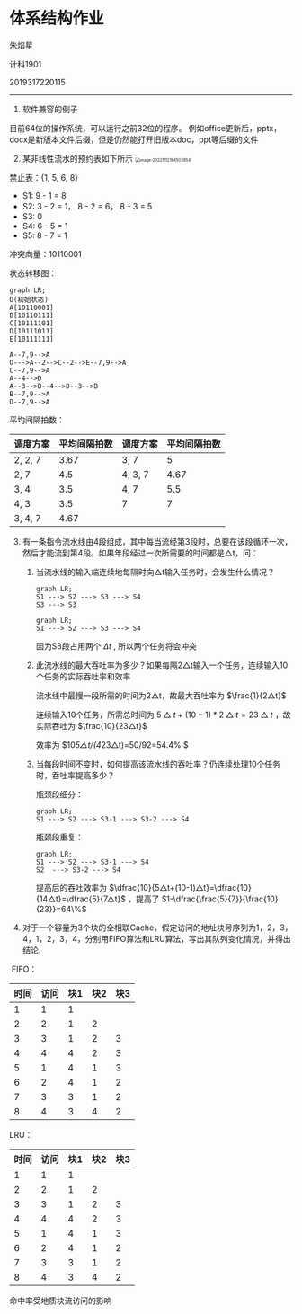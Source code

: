 # 体系结构作业

朱焰星

计科1901

2019317220115

---

1. 软件兼容的例子

目前64位的操作系统，可以运行之前32位的程序。
例如office更新后，pptx，docx是新版本文件后缀，但是仍然能打开旧版本doc，ppt等后缀的文件

2. 某非线性流水的预约表如下所示
   <img src="https://s1.vika.cn/space/2022/11/12/5adb9ff8f2ab4373b77ef13e1371f107" alt="image-20221112164503954" style="zoom:50%;" />

禁止表：{1, 5, 6, 8}

- S1: 9 - 1 = 8
- S2: 3 - 2 = 1， 8 - 2 = 6， 8 - 3 = 5
- S3: 0
- S4: 6 - 5 = 1
- S5: 8 - 7 = 1

冲突向量：10110001

状态转移图：

```mermaid
graph LR;
O(初始状态)
A[10110001]
B[10110111]
C[10111101]
D[10111011]
E[10111111]

A--7,9-->A
O--->A--2-->C--2-->E--7,9-->A
C--7,9-->A
A--4-->D
A--3-->B--4-->D--3-->B
B--7,9-->A
D--7,9-->A
```

平均间隔拍数：

| 调度方案 | 平均间隔拍数 | 调度方案 | 平均间隔拍数 |
| -------- | ------------ | -------- | ------------ |
| 2, 2, 7  | 3.67         | 3, 7     | 5            |
| 2, 7     | 4.5          | 4, 3, 7  | 4.67         |
| 3, 4     | 3.5          | 4, 7     | 5.5          |
| 4, 3     | 3.5          | 7        | 7            |
| 3, 4, 7  | 4.67         |          |              |



3. 有一条指令流水线由4段组成，其中每当流经第3段时，总要在该段循环一次，然后才能流到第4段。如果年段经过一次所需要的时间都是△t，问：

   1. 当流水线的输入端连续地每隔时向△t输入任务时，会发生什么情况？

      ```mermaid
      graph LR;
      S1 ---> S2 ---> S3 ---> S4
      S3 ---> S3
      ```

      ```mermaid
      graph LR;
      S1 ---> S2 ---> S3 ---> S4
      ```

      因为S3段占用两个 $\Delta t$ , 所以两个任务将会冲突

   2. 此流水线的最大吞吐率为多少？如果每隔2△t输入一个任务，连续输入10个任务的实际吞吐率和效率

      流水线中最慢一段所需的时间为2△t，故最大吞吐率为 $\frac{1}{2△t}$

      连续输入10个任务，所需总时间为 $5△t+(10-1)*2△t=23△t$ ，故实际吞吐为 $\frac{10}{23△t}$

      效率为 $10*5△t/(4*23△t)=50/92=54.4\% $

   3. 当每段时间不变时，如何提高该流水线的吞吐率？仍连续处理10个任务时，吞吐率提高多少？

      瓶颈段细分：
      ```mermaid
      graph LR;
      S1 ---> S2 ---> S3-1 ---> S3-2 ---> S4
      ```

      瓶颈段重复：

      ```mermaid
      graph LR;
      S1 ---> S2 ---> S3-1 ---> S4
      S2  ---> S3-2 ---> S4
      ```

      提高后的吞吐效率为 $\dfrac{10}{5△t+(10-1)△t}=\dfrac{10}{14△t}=\dfrac{5}{7△t}$ ，提高了 $1-\dfrac{\frac{5}{7}}{\frac{10}{23}}=64\%$





4. 对于一个容量为3个块的全相联Cache，假定访问的地址块号序列为1，2，3，4，1，2，3，4，分别用FIFO算法和LRU算法，写出其队列变化情况，并得出结论.

​	FIFO：

| 时间 | 访问 | 块1  | 块2  | 块3  |
| ---- | ---- | ---- | ---- | ---- |
| 1    | 1    | 1    |      |      |
| 2    | 2    | 1    | 2    |      |
| 3    | 3    | 1    | 2    | 3    |
| 4    | 4    | 4    | 2    | 3    |
| 5    | 1    | 4    | 1    | 3    |
| 6    | 2    | 4    | 1    | 2    |
| 7    | 3    | 3    | 1    | 2    |
| 8    | 4    | 3    | 4    | 2    |

LRU：

| 时间 | 访问 | 块1  | 块2  | 块3  |
| ---- | ---- | ---- | ---- | ---- |
| 1    | 1    | 1    |      |      |
| 2    | 2    | 1    | 2    |      |
| 3    | 3    | 1    | 2    | 3    |
| 4    | 4    | 4    | 2    | 3    |
| 5    | 1    | 4    | 1    | 3    |
| 6    | 2    | 4    | 1    | 2    |
| 7    | 3    | 3    | 1    | 2    |
| 8    | 4    | 3    | 4    | 2    |

命中率受地质块流访问的影响